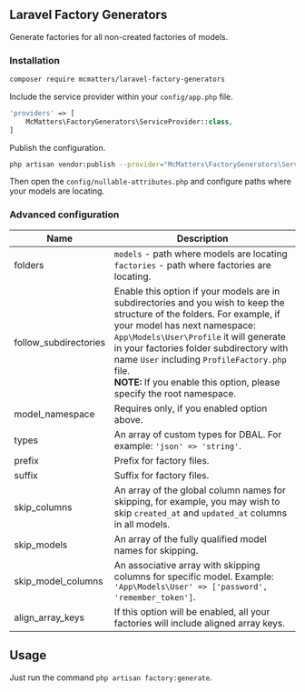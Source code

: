## Laravel Factory Generators

Generate factories for all non-created factories of models.

### Installation

```bash
composer require mcmatters/laravel-factory-generators
```

Include the service provider within your `config/app.php` file.

```php
'providers' => [
    McMatters\FactoryGenerators\ServiceProvider::class,
]
```

Publish the configuration.

```bash
php artisan vendor:publish --provider="McMatters\FactoryGenerators\ServiceProvider"
```

Then open the `config/nullable-attributes.php` and configure paths where your models are locating.

### Advanced configuration

| Name                  | Description |
|-----------------------|-------------|
| folders               | `models` - path where models are locating<br>`factories` - path where factories are locating. |
| follow_subdirectories | Enable this option if your models are in subdirectories and you wish to keep the structure of the folders. For example, if your model has next namespace: `App\Models\User\Profile` it will generate in your factories folder subdirectory with name `User` including `ProfileFactory.php` file.<br>**NOTE:** If you enable this option, please specify the root namespace. |
| model_namespace       | Requires only, if you enabled option above. |
| types                 | An array of custom types for DBAL. For example: `'json' => 'string'`. |
| prefix                | Prefix for factory files. |
| suffix                | Suffix for factory files. |
| skip_columns          | An array of the global column names for skipping, for example, you may wish to skip `created_at` and `updated_at` columns in all models. |
| skip_models           | An array of the fully qualified model names for skipping. |
| skip_model_columns    | An associative array with skipping columns for specific model. Example: `'App\Models\User' => ['password', 'remember_token']`. |
| align_array_keys      | If this option will be enabled, all your factories will include aligned array keys. |

## Usage

Just run the command `php artisan factory:generate`.

